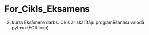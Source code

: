 # For_Cikls_Eksamens
2. kursa Eksāmena darbs. Cikls ar skaitītāju programēšanasa valodā python (FOR loop)
